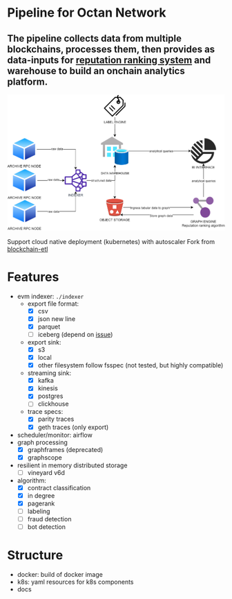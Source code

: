 # **Pipeline for Octan Network**  
The pipeline collects data from multiple blockchains, processes them, then provides as data-inputs for [reputation ranking system](https://github.com/Octan-Labs/Reputation-scoring) and warehouse to build an onchain analytics platform.
---------------------------------

![architecture](docs/architecture.png)

Support cloud native deployment (kubernetes) with autoscaler
Fork from [blockchain-etl](https://github.com/blockchain-etl/ethereum-etl)
# Features

- evm indexer: `./indexer`
    + export file format:
        + [X] csv
        + [X] json new line
        + [X] parquet
        + [ ] iceberg (depend on [issue](https://github.com/apache/iceberg/issues/6564))
    + export sink:
        + [X] s3
        + [X] local
        + [X] other filesystem follow fsspec (not tested, but highly compatible)
    + streaming sink:
        + [X] kafka
        + [X] kinesis
        + [X] postgres
        + [ ] clickhouse
    + trace specs:
        + [X] parity traces
        + [X] geth traces (only export)
- scheduler/monitor: airflow
- graph processing
    + [X] graphframes (deprecated)
    + [X] graphscope
- resilient in memory distributed storage
    + [ ] vineyard v6d
- algorithm:
    + [X] contract classification
    + [X] in degree
    + [X] pagerank
    + [ ] labeling
    + [ ] fraud detection
    + [ ] bot detection

# Structure

- docker: build of docker image
- k8s: yaml resources for k8s components
- docs
